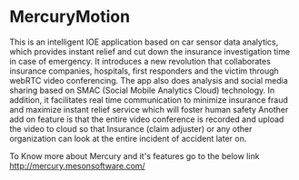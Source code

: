 # MercuryMotion
This is an intelligent IOE application based on car sensor data analytics, which provides instant relief and cut down the insurance investigation time in case of emergency.
It introduces a new revolution that collaborates insurance companies, hospitals, first responders and the victim through webRTC video conferencing.
The app also does analysis and social media sharing based on SMAC (Social Mobile Analytics Cloud) technology. In addition, it facilitates real time communication to minimize insurance fraud and maximize instant relief service which will foster human safety
Another add on feature is that the entire video conference is recorded and upload the video to cloud so that Insurance (claim adjuster) or any other organization can look at the entire incident of accident later on.


To Know more about Mercury and it's features go to the below link
http://mercury.mesonsoftware.com/ 

